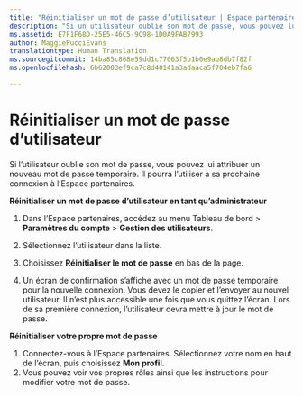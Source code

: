 ```yaml
---
title: "Réinitialiser un mot de passe d’utilisateur | Espace partenaires"
description: "Si un utilisateur oublie son mot de passe, vous pouvez lui attribuer un nouveau mot de passe temporaire. Il pourra l’utiliser à sa prochaine connexion à l’Espace partenaires."
ms.assetid: E7F1F68D-25E5-46C5-9C98-1D0A9FAB7993
author: MaggiePucciEvans
translationtype: Human Translation
ms.sourcegitcommit: 14ba85c868e59dd1c77063f5b1b0e9ab8db7f82f
ms.openlocfilehash: 6b62003ef9ca7c8d40141a3adaaca5f704eb7fa6

---
```


# Réinitialiser un mot de passe d’utilisateur


Si l’utilisateur oublie son mot de passe, vous pouvez lui attribuer un nouveau mot de passe temporaire. Il pourra l’utiliser à sa prochaine connexion à l’Espace partenaires.

**Réinitialiser un mot de passe d’utilisateur en tant qu’administrateur**

1.  Dans l’Espace partenaires, accédez au menu Tableau de bord &gt; **Paramètres du compte** &gt; **Gestion des utilisateurs**.
2.  Sélectionnez l’utilisateur dans la liste.

3.  Choisissez **Réinitialiser le mot de passe** en bas de la page.

4.  Un écran de confirmation s’affiche avec un mot de passe temporaire pour la nouvelle connexion. Vous devez le copier et l’envoyer au nouvel utilisateur. Il n’est plus accessible une fois que vous quittez l’écran. Lors de sa première connexion, l’utilisateur devra mettre à jour le mot de passe.

**Réinitialiser votre propre mot de passe**

1.  Connectez-vous à l’Espace partenaires. Sélectionnez votre nom en haut de l’écran, puis choisissez **Mon profil**.
2.  Vous pouvez voir vos propres rôles ainsi que les instructions pour modifier votre mot de passe.

 

 






<!--HONumber=Nov16_HO4-->


